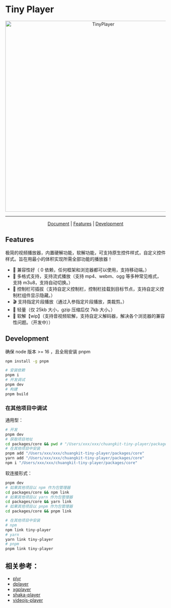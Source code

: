 # Tiny Player

<p align="center">
  <a href="https://tiny-player.vercel.app/">
    <picture>
      <source media="(prefers-color-scheme: dark)" srcset="https://assets.fedtop.com/picbed/202306061400114.png">
      <img alt="TinyPlayer" src="https://assets.fedtop.com/picbed/202306061400114.png" width="600" />
    </picture>
  </a>
</p>

<!-- <p align="center">
  <a href="https://github.com/wangrongding/tiny-player"><img alt="stars" src="https://img.shields.io/github/stars/wangrongding/ding-trans?style=flat" /></a>
  <a href="https://www.npmjs.com/package/tiny-player"><img alt="npm" src="https://img.shields.io/npm/dt/tiny-player?style=flat&label=downloads&color=cb3837&labelColor=cb0000&logo=npm" /></a>
</p> -->

---

<p align="center">
  <a href="https://tiny-player.vercel.app">Document</a> |
  <a href="#Features">Features</a> |
  <a href="#Development">Development</a> 
</p>

## Features

极简的视频播放器，内置硬解功能，软解功能，可支持原生控件样式，自定义控件样式。旨在用最小的体积实现所需全部功能的播放器！

- 🧩 兼容性好（ 0 依赖，任何框架和浏览器都可以使用，支持移动端。）
- 🌸 多格式支持，支持流式播放（支持 mp4、webm、ogg 等多种常见格式，支持 m3u8，支持自动切换。）
- 🌟 控制栏可插拔（支持自定义控制栏，控制栏挂载到目标节点，支持自定义控制栏组件显示隐藏。）
- 🎬 支持指定片段播放（通过入参指定片段播放，类裁剪。）
- 🎨 轻量（仅 25kb 大小，gzip 压缩后仅 7kb 大小。）
- 🥳 软解【wip】（支持音视频软解，支持自定义解码器，解决各个浏览器的兼容性问题。（开发中））

## Development

确保 node 版本 >= 16 ，且全局安装 pnpm

```sh
npm install -g pnpm
```

```sh
# 安装依赖
pnpm i
# 开发调试
pnpm dev
# 构建
pnpm build
```

### 在其他项目中调试

通用型：

```sh
# 开发
pnpm dev
# 获取项目地址
cd packages/core && pwd # "/Users/xxx/xxx/chuangkit-tiny-player/packages/core"
# 在其他项目中安装
pnpm add "/Users/xxx/xxx/chuangkit-tiny-player/packages/core"
yarn add "/Users/xxx/xxx/chuangkit-tiny-player/packages/core"
npm i "/Users/xxx/xxx/chuangkit-tiny-player/packages/core"
```

软连接形式：

```sh
pnpm dev
# 如果其他项目以 npm 作为包管理器
cd packages/core && npm link
# 如果其他项目以 yarn 作为包管理器
cd packages/core && yarn link
# 如果其他项目以 pnpm 作为包管理器
cd packages/core && pnpm link

# 在其他项目中安装
# npm
npm link tiny-player
# yarn
yarn link tiny-player
# pnpm
pnpm link tiny-player
```

## 相关参考：

- [plyr](https://github.com/sampotts/plyr)
- [dplayer](https://dplayer.diygod.dev/zh/)
- [xgplayer](https://github.com/bytedance/xgplayer)
- [shaka-player](https://github.com/shaka-project/shaka-player)
- [videojs-player](https://github.com/surmon-china/videojs-player)
